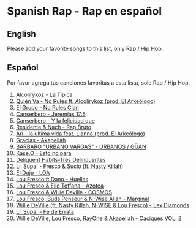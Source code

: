 ﻿# Spanish Rap - Rap en español

## English

Please add your favorite songs to this list, only Rap / Hip Hop.

## Español

Por favor agrega tus canciones favoritas a esta lista, solo Rap / Hip Hop.

1. [Alcolirykoz - La Típica](https://www.youtube.com/watch?v=LqoVJPFAbf4)
2. [Quién Va - No Rules ft. Alcolirykoz (prod. El Arkeólogo)](https://www.youtube.com/watch?v=mF_8BMwhH5A)
3. [El Grupo - No Rules Clan](https://www.youtube.com/watch?v=iqALezmiBnM)
4. [Canserbero - Jeremías 17:5](https://www.youtube.com/watch?v=a9jxNusr0tE)
5. [Canserbero - Y la felicidad que](https://www.youtube.com/watch?v=VtM2fspH3CE)
6. [Residente & Nach - Rap Bruto](https://www.youtube.com/watch?v=vFAOKWaEctg)
7. [Ari - la ultima vida feat. Lianna (prod. El Arkeólogo)](https://www.youtube.com/watch?v=q0b4zwYGDVg)
8. [Gracias - Akapellah](https://www.youtube.com/watch?v=1foJW6XHK0U)
9. [BARBARO "URBANO VARGAS" - URBANOS / GÜAN](https://youtu.be/VmDtr2R9rd8)
10. [Kase.O - Esto no para](https://youtu.be/9JAAh8P-PnU)
11. [Deliquent Habits-Tres Delinquentes](https://youtu.be/w3qqN1BMnhk)
12. [Lil Supa' - Fresco & Sucio (ft. Nasty Killah)](https://www.youtube.com/watch?v=OaFYJGXHHFU)
13. [El Dojo - LOA](https://www.youtube.com/watch?v=RI8pE5fWcWc)
14. [Lou Fresco ft Dano - Huellas](https://www.youtube.com/watch?v=RjU3wVIbRjU)
15. [Lou Fresco & Elio Toffana - Azotea](https://www.youtube.com/watch?v=o7Kt1wsdsL8)
16. [Lou Fresco & Willie Deville - COSMOS](https://www.youtube.com/watch?v=yqLX_ufZ_sA)
17. [Lou Fresco, Buds Penseur & N-Wise Allah - Marginal](https://www.youtube.com/watch?v=LHcaLCyXeq8)
18. [Willie DeVille (ft. Nasty Killah, N-WISE & Lou Fresco) - Lex Diamonds](https://www.youtube.com/watch?v=nowsUy1CEGI)
19. [Lil Supa' - Fe de Errata](https://www.youtube.com/watch?v=mWpmqoeQIiw)
20. [Willie DeVille, Lou Fresco, RayOne & Akapellah - Caciques VOL. 2](https://www.youtube.com/watch?v=90ZEQpih6Z4)
